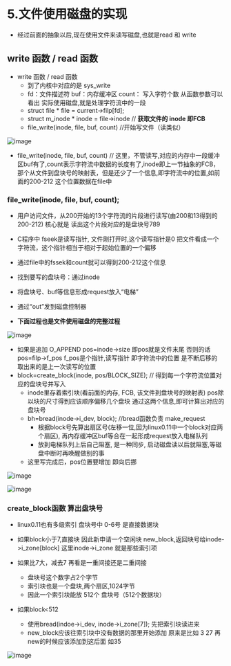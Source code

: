 # 5.文件使用磁盘的实现  

* 经过前面的抽象以后,现在使用文件来读写磁盘,也就是read 和 write  

## write 函数  / read 函数  
  
* write 函数  / read 函数
    * 到了内核中对应的是 sys_write   
    * fd：文件描述符  buf：内存缓冲区  count： 写入字符个数   从函数参数可以看出 实际使用磁盘,就是处理字符流中的一段
    * struct file * file = current->filp[fd]; 
    * struct m_inode * inode = file->inode  // **获取文件的 inode  即FCB**
    * file_write(inode, file, buf, count) //开始写文件（读类似）


![image](https://user-images.githubusercontent.com/58176267/174256246-3b765552-90c9-453b-ad05-54a0289e9bb4.png)  


* file_write(inode, file, buf, count) // 这里，不管读写,对应的内存中一段缓冲区buf有了,count表示字符流中数据的长度有了,inode即上一节抽象的FCB，那个从文件到盘块号的映射表，但是还少了一个信息,即字符流中的位置,如前面的200-212   这个位置数据在file中  

### file_write(inode, file, buf, count);   

* 用户访问文件，从200开始的13个字符流的片段进行读写(由200和13得到的200-212)  核心就是 读出这个片段对应的是盘块号789  
* C程序中 fseek是读写指针,  文件刚打开时,这个读写指针是0  把文件看成一个字符流，这个指针相当于相对于起始位置的一个偏移  
* 通过file中的fssek和count就可以得到200-212这个信息  
* 找到要写的盘块号：通过inode  
* 将盘块号、buf等信息形成request放入“电梯”
* 通过“out”发到磁盘控制器  

* **下面过程也是文件使用磁盘的完整过程**  

![image](https://user-images.githubusercontent.com/58176267/174262948-e7d26562-6b75-4293-8c86-e26abebf0b7f.png)

* 如果是追加 O_APPEND  pos=inode->size  即pos就是文件末尾  否则的话pos=filp->f_pos  f_pos是个指针,读写指针  即字符流中的位置 是不断后移的 取出来的是上一次读写的位置    
* block=create_block(inode, pos/BLOCK_SIZE); //  得到每一个字符流位置对应的盘块号并写入  
    * inode里存着索引块(看前面的内存, FCB, 该文件到盘块号的映射表)   pos除以块的尺寸得到应该顺序偏移几个盘块   通过这两个信息,即可计算出对应的盘块号  
    * bh=bread(inode->i_dev, block); //bread函数负责 make_request  
        * 根据block号先算出扇区号(左移一位,因为linux0.11中一个block对应两个扇区), 再内存缓冲区buf等合在一起形成request放入电梯队列 
        * 放到电梯队列上后自己阻塞, 是一种同步, 启动磁盘读以后就阻塞,等磁盘中断时再唤醒做别的事  
    * 这里写完成后，pos位置要增加  即向后挪  

![image](https://user-images.githubusercontent.com/58176267/174264541-fc9a937c-2746-4636-86bd-ffdf5b8fc8b7.png)  


![image](https://user-images.githubusercontent.com/58176267/174266423-7214ffe9-747e-4822-8825-d7a9dcb26587.png)  

### create_block函数 算出盘块号  

* linux0.11也有多级索引  盘块号中 0-6号 是直接数据块  

* 如果block小于7,直接块 因此新申请一个空闲块  new_block,返回块号给inode->i_zone[block]   这里inode->i_zone 就是那些索引项
* 如果比7大，减去7  再看是一重间接还是二重间接    
    * 盘块号这个数字占2个字节 
    * 索引块也是一个盘块,两个扇区,1024字节
    * 因此一个索引块能放 512个 盘块号（512个数据块）
* 如果block<512  
    * 使用bread(indoe->i_dev, inode->i_zone[7]);  先把索引块读进来
    * new_block应该往索引块中没有数据的那里开始添加  原来是比如 3 27 再new的时候应该添加到这后面 如35  
       
![image](https://user-images.githubusercontent.com/58176267/174268793-f41da00d-4fec-4077-af4a-861c6a606ab9.png)  

### 









